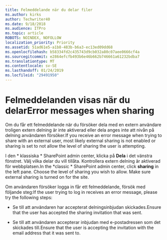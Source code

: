 ```yaml
---
title: Felmeddelande när du delar filer
ms.author: kirks
author: Techwriter40
ms.date: 9/18/2018
ms.audience: ITPro
ms.topic: article
ROBOTS: NOINDEX, NOFOLLOW
localization_priority: Priority
ms.assetid: 51ad61e5-a1b8-483b-b6a3-ec13ed09dd68
ms.openlocfilehash: b58334fd2c435743d9cb032a80c07aee0666cf4a
ms.sourcegitcommit: e2864efcfb493b6e46b662b746661a61232bdba7
ms.translationtype: MT
ms.contentlocale: sv-SE
ms.lasthandoff: 01/24/2019
ms.locfileid: "29491950"
---
```

# <a name="error-messages-when-sharing"></a><span data-ttu-id="18a48-102">Felmeddelanden visas när du delar</span><span class="sxs-lookup"><span data-stu-id="18a48-102">Error messages when sharing</span></span>

<span data-ttu-id="18a48-103">Om du får ett felmeddelande när du försöker dela med en extern användare troligen extern delning är inte aktiverad eller dela anges inte att nivån på delning användaren försöker.</span><span class="sxs-lookup"><span data-stu-id="18a48-103">If you receive an error message when trying to share with an external user, most likely external sharing is not enabled or sharing is set to not allow the level of sharing the user is attempting.</span></span>
  
<span data-ttu-id="18a48-p101">I den \* klassiska \* SharePoint admin center, klicka på **Dela** i det vänstra fönstret. Välj vilka delar du vill tillåta. Kontrollera extern delning är aktiverad för webbplatsen.</span><span class="sxs-lookup"><span data-stu-id="18a48-p101">In the  \*classic \* SharePoint admin center, click **sharing** in the left pane. Choose the level of sharing you wish to allow. Make sure external sharing is turned on for the site.</span></span> 
  
<span data-ttu-id="18a48-107">Om användaren försöker logga in får ett felmeddelande, försök med följande steg:</span><span class="sxs-lookup"><span data-stu-id="18a48-107">If the user trying to log in receives an error message, please try the following steps:</span></span>
  
- <span data-ttu-id="18a48-108">Se till att användaren har accepterat delningsinbjudan skickades.</span><span class="sxs-lookup"><span data-stu-id="18a48-108">Ensure that the user has accepted the sharing invitation that was sent.</span></span>
    
- <span data-ttu-id="18a48-109">Se till att användaren accepterar inbjudan med e-postadressen som det skickades till.</span><span class="sxs-lookup"><span data-stu-id="18a48-109">Ensure that the user is accepting the invitation with the email address that it was sent to.</span></span>
    

